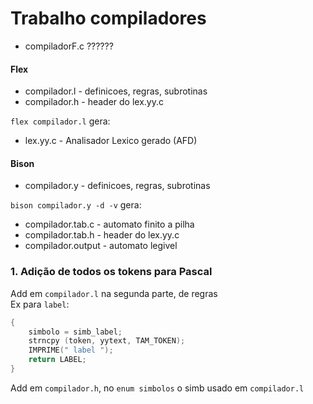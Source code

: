 # Trabalho compiladores

- compiladorF.c ??????

#### Flex
- compilador.l -  definicoes, regras, subrotinas
- compilador.h - header do lex.yy.c

`flex compilador.l` gera:
- lex.yy.c - Analisador Lexico gerado (AFD)  


#### Bison
- compilador.y - definicoes, regras, subrotinas

`bison compilador.y -d -v` gera: 
- compilador.tab.c - automato finito a pilha
- compilador.tab.h - header do lex.yy.c
- compilador.output - automato legivel


### 1. Adição de todos os tokens para Pascal

Add em `compilador.l` na segunda parte, de regras  
Ex para `label`:  
```c
{ 
    simbolo = simb_label;
    strncpy (token, yytext, TAM_TOKEN);
    IMPRIME(" label ");
    return LABEL;
}
```

Add em `compilador.h`, no `enum simbolos` o simb usado em `compilador.l`  